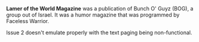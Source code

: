 **Lamer of the World Magazine** was a publication of Bunch O' Guyz (BOG), a group out of Israel. It was a humor magazine that was programmed by Faceless Warrior.

Issue 2 doesn't emulate properly with the text paging being non-functional.